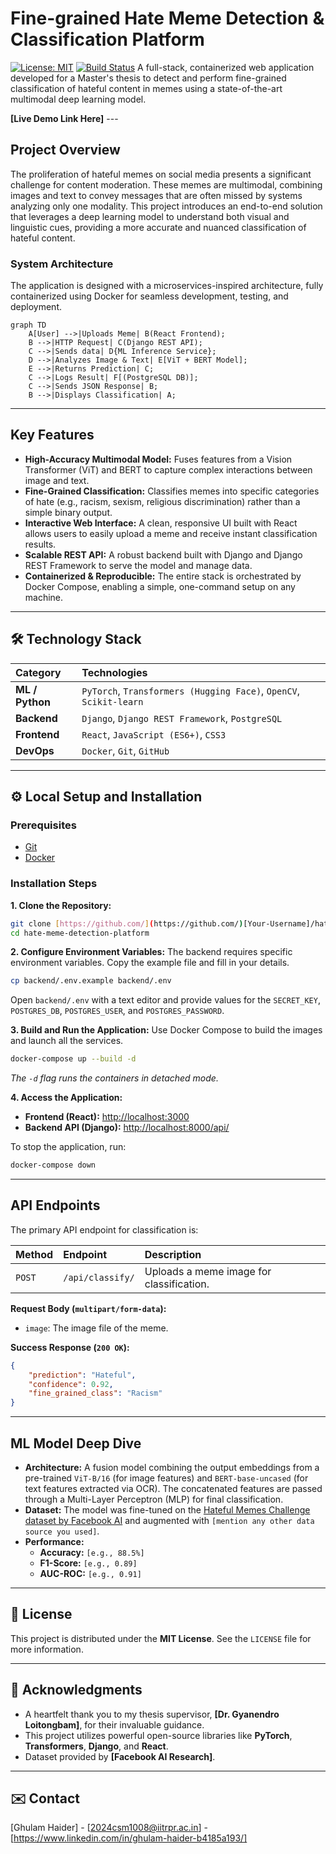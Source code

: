 # Fine-grained Hate Meme Detection & Classification Platform

[![License: MIT](https://img.shields.io/badge/License-MIT-yellow.svg)](https://opensource.org/licenses/MIT)
[![Build Status](https://img.shields.io/badge/build-passing-brightgreen.svg)](...) A full-stack, containerized web application developed for a Master's thesis to detect and perform fine-grained classification of hateful content in memes using a state-of-the-art multimodal deep learning model.

**[Live Demo Link Here]** ---

##  Project Overview

The proliferation of hateful memes on social media presents a significant challenge for content moderation. These memes are multimodal, combining images and text to convey messages that are often missed by systems analyzing only one modality. This project introduces an end-to-end solution that leverages a deep learning model to understand both visual and linguistic cues, providing a more accurate and nuanced classification of hateful content.

### System Architecture
The application is designed with a microservices-inspired architecture, fully containerized using Docker for seamless development, testing, and deployment.

```mermaid
graph TD
    A[User] -->|Uploads Meme| B(React Frontend);
    B -->|HTTP Request| C(Django REST API);
    C -->|Sends data| D{ML Inference Service};
    D -->|Analyzes Image & Text| E[ViT + BERT Model];
    E -->|Returns Prediction| C;
    C -->|Logs Result| F[(PostgreSQL DB)];
    C -->|Sends JSON Response| B;
    B -->|Displays Classification| A;
```

---

## Key Features

-   **High-Accuracy Multimodal Model:** Fuses features from a Vision Transformer (ViT) and BERT to capture complex interactions between image and text.
-   **Fine-Grained Classification:** Classifies memes into specific categories of hate (e.g., racism, sexism, religious discrimination) rather than a simple binary output.
-   **Interactive Web Interface:** A clean, responsive UI built with React allows users to easily upload a meme and receive instant classification results.
-   **Scalable REST API:** A robust backend built with Django and Django REST Framework to serve the model and manage data.
-   **Containerized & Reproducible:** The entire stack is orchestrated by Docker Compose, enabling a simple, one-command setup on any machine.

---

## 🛠 Technology Stack

| Category      | Technologies                                                                          |
| :------------ | :------------------------------------------------------------------------------------ |
| **ML / Python** | `PyTorch`, `Transformers (Hugging Face)`, `OpenCV`, `Scikit-learn`                      |
| **Backend** | `Django`, `Django REST Framework`, `PostgreSQL`                            |
| **Frontend** | `React`, `JavaScript (ES6+)`, `CSS3`                                           |
| **DevOps** | `Docker`, `Git`, `GitHub`                                             |

---

## ⚙ Local Setup and Installation

### Prerequisites
-   [Git](https://git-scm.com/)
-   [Docker](https://www.docker.com/products/docker-desktop/)

### Installation Steps

**1. Clone the Repository:**
```bash
git clone [https://github.com/](https://github.com/)[Your-Username]/hate-meme-detection-platform.git
cd hate-meme-detection-platform
```

**2. Configure Environment Variables:**
The backend requires specific environment variables. Copy the example file and fill in your details.
```bash
cp backend/.env.example backend/.env
```
Open `backend/.env` with a text editor and provide values for the `SECRET_KEY`, `POSTGRES_DB`, `POSTGRES_USER`, and `POSTGRES_PASSWORD`.

**3. Build and Run the Application:**
Use Docker Compose to build the images and launch all the services.
```bash
docker-compose up --build -d
```
*The `-d` flag runs the containers in detached mode.*

**4. Access the Application:**
-   **Frontend (React):** [http://localhost:3000](http://localhost:3000)
-   **Backend API (Django):** [http://localhost:8000/api/](http://localhost:8000/api/)

To stop the application, run:
```bash
docker-compose down
```

---

## API Endpoints

The primary API endpoint for classification is:

| Method | Endpoint             | Description                                  |
| :----- | :------------------- | :------------------------------------------- |
| `POST` | `/api/classify/`     | Uploads a meme image for classification.     |

**Request Body (`multipart/form-data`):**
-   `image`: The image file of the meme.

**Success Response (`200 OK`):**
```json
{
    "prediction": "Hateful",
    "confidence": 0.92,
    "fine_grained_class": "Racism"
}
```

---

## ML Model Deep Dive

-   **Architecture:** A fusion model combining the output embeddings from a pre-trained `ViT-B/16` (for image features) and `BERT-base-uncased` (for text features extracted via OCR). The concatenated features are passed through a Multi-Layer Perceptron (MLP) for final classification.
-   **Dataset:** The model was fine-tuned on the [Hateful Memes Challenge dataset by Facebook AI](https://ai.facebook.com/hateful_memes/) and augmented with `[mention any other data source you used]`.
-   **Performance:**
    -   **Accuracy:** `[e.g., 88.5%]`
    -   **F1-Score:** `[e.g., 0.89]`
    -   **AUC-ROC:** `[e.g., 0.91]`

---

## 📜 License

This project is distributed under the **MIT License**. See the `LICENSE` file for more information.

---

## 🙏 Acknowledgments

-   A heartfelt thank you to my thesis supervisor, **[Dr. Gyanendro Loitongbam]**, for their invaluable guidance.
-   This project utilizes powerful open-source libraries like **PyTorch**, **Transformers**, **Django**, and **React**.
-   Dataset provided by **[Facebook AI Research]**.

---

## ✉️ Contact

[Ghulam Haider] - [2024csm1008@iitrpr.ac.in] - [https://www.linkedin.com/in/ghulam-haider-b4185a193/]

